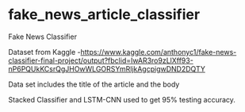 # fake_news_article_classifier

Fake News Classifier 

Dataset from Kaggle -https://www.kaggle.com/anthonyc1/fake-news-classifier-final-project/output?fbclid=IwAR3ro9zLlXff93-nP6PQUkKCsrQgJHOwWLGORSYmRljkAgcpigwDND2DQTY

Data set includes the title of the article and the body 

Stacked Classifier and LSTM-CNN used to get 95% testing accuracy. 

